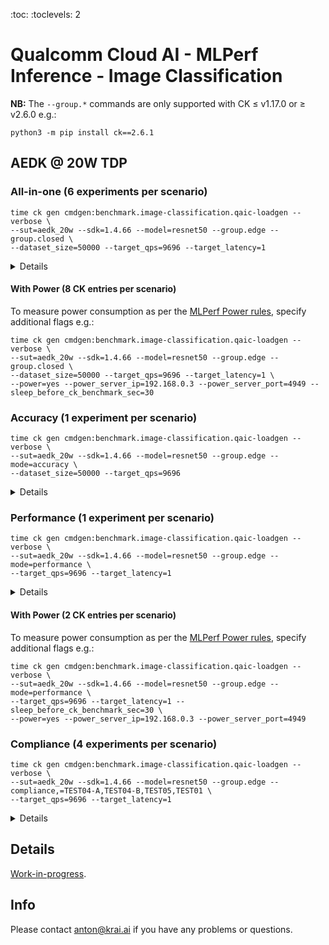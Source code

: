 :toc:
:toclevels: 2

# Qualcomm Cloud AI - MLPerf Inference - Image Classification

**NB:** The `--group.*` commands are only supported with CK &leq; v1.17.0 or &geq; v2.6.0 e.g.:
```
python3 -m pip install ck==2.6.1
```

<a name="aedk_20w"></a>
## AEDK @ 20W TDP

<a name="aedk_20w_all-in-one"></a>
### All-in-one (6 experiments per scenario)
```
time ck gen cmdgen:benchmark.image-classification.qaic-loadgen --verbose \
--sut=aedk_20w --sdk=1.4.66 --model=resnet50 --group.edge --group.closed \
--dataset_size=50000 --target_qps=9696 --target_latency=1
```
<details>
Specifying <tt>--group.edge --group.closed</tt> runs the benchmark in the following modes required for the Closed division and scenarios required under the Edge category:
<ul>
<li>Accuracy with the given <tt>--dataset_size</tt> for the Offline and Single Stream scenarios.</li>
<li>Performance with the given <tt>--target_qps</tt> for the Offline scenario and <tt>--target_latency</tt> for the Single Stream scenario.</li>
<li>Compliance tests (TEST01, TEST04-A/B, TEST05) with the given <tt>--target_qps</tt> for the Offline scenario and <tt>--target_latency</tt> for the Single Stream scenario.</li>
</ul>
</details>

<a name="aedk_20w_all-in-one_power"></a>
#### With Power (8 CK entries per scenario)
To measure power consumption as per the [MLPerf Power rules](https://github.com/krai/inference_policies/blob/krai-power-v2.0/power_measurement.adoc), specify additional flags e.g.:
```
time ck gen cmdgen:benchmark.image-classification.qaic-loadgen --verbose \
--sut=aedk_20w --sdk=1.4.66 --model=resnet50 --group.edge --group.closed \
--dataset_size=50000 --target_qps=9696 --target_latency=1 \
--power=yes --power_server_ip=192.168.0.3 --power_server_port=4949 --sleep_before_ck_benchmark_sec=30
```

<a name="aedk_20w_accuracy"></a>
### Accuracy (1 experiment per scenario)
```
time ck gen cmdgen:benchmark.image-classification.qaic-loadgen --verbose \
--sut=aedk_20w --sdk=1.4.66 --model=resnet50 --group.edge --mode=accuracy \
--dataset_size=50000 --target_qps=9696 
```
<details>
Specifying <tt>--group.edge --mode=accuracy</tt> runs the benchmark in the Accuracy mode with the given <tt>--dataset_size</tt> for the Offline and Single Stream scenarios required under the Edge category.
</details>

<a name="aedk_20w_performance"></a>
### Performance (1 experiment per scenario)
```
time ck gen cmdgen:benchmark.image-classification.qaic-loadgen --verbose \
--sut=aedk_20w --sdk=1.4.66 --model=resnet50 --group.edge --mode=performance \
--target_qps=9696 --target_latency=1
```
<details>
Specifying <tt>--group.edge --mode=performance</tt> runs the benchmark in the Performance mode with the given <tt>--target_qps</tt> for the Offline scenario and <tt>--target_latency</tt> for the Single Stream scenario required under the Edge category.
</details>

<a name="aedk_20w_performance_power"></a>
#### With Power (2 CK entries per scenario)
To measure power consumption as per the [MLPerf Power rules](https://github.com/krai/inference_policies/blob/krai-power-v2.0/power_measurement.adoc), specify additional flags e.g.:
```
time ck gen cmdgen:benchmark.image-classification.qaic-loadgen --verbose \
--sut=aedk_20w --sdk=1.4.66 --model=resnet50 --group.edge --mode=performance \
--target_qps=9696 --target_latency=1 --sleep_before_ck_benchmark_sec=30 \
--power=yes --power_server_ip=192.168.0.3 --power_server_port=4949
```

<a name="aedk_20w_compliance"></a>
### Compliance (4 experiments per scenario)
```
time ck gen cmdgen:benchmark.image-classification.qaic-loadgen --verbose \
--sut=aedk_20w --sdk=1.4.66 --model=resnet50 --group.edge --compliance,=TEST04-A,TEST04-B,TEST05,TEST01 \
--target_qps=9696 --target_latency=1
```
<details>
Specifying <tt>--group.edge --compliance,=</tt> runs the given Compliance tests required for the Closed division with the given <tt>--target_qps</tt> for the Offline scenario and <tt>--target_latency</tt> for the Single Stream scenario required under the Edge category.
</details>
 
## Details
[Work-in-progress](https://gist.github.com/psyhtest/82a632f1d1746b852cb891d0416a3120).

## Info
Please contact anton@krai.ai if you have any problems or questions.
